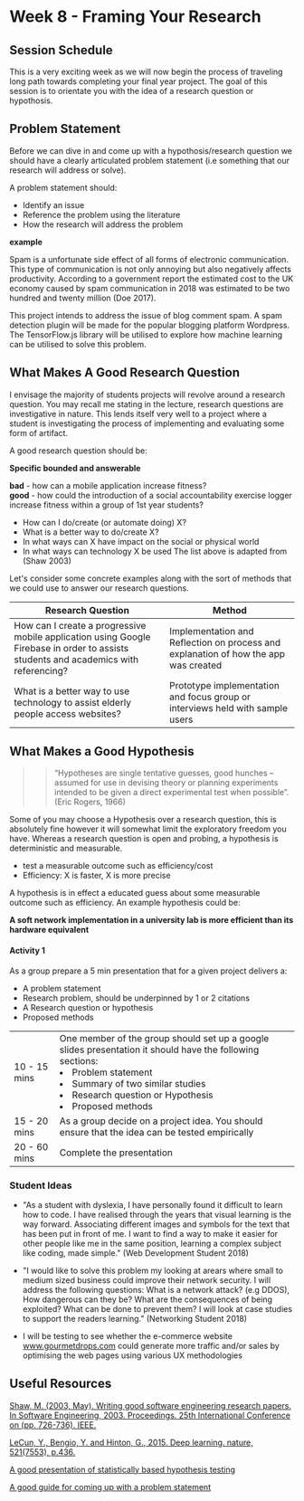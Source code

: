 # Week 8  -  Framing Your Research  

## Session Schedule 	


This is a very exciting week as we will now begin the process of traveling long path towards completing your final year project. The goal of this session is to orientate you with the idea of a research question or hypothosis. 


## Problem Statement

Before we can dive in and come up with a hypothosis/research question we should have a clearly articulated problem statement (i.e something that our research will address or solve).

A problem statement should:

- Identify an issue 
- Reference the problem using the literature 
- How the research will address the problem 

**example**  

Spam is a unfortunate side effect of all forms of electronic communication. This type of communication is not only annoying but also negatively affects  productivity. According to a government report the estimated cost to the UK economy caused by spam communication in 2018 was estimated to be two hundred and twenty million (Doe 2017). 


This project intends to address the issue of blog comment spam. A spam detection plugin will be made for the popular blogging platform Wordpress. The TensorFlow.js library will be utilised to explore how machine learning can be utilised to solve this problem.


## What Makes A Good Research Question 

I envisage the majority of students projects will revolve around a research question. You may recall me stating in the lecture, research questions are investigative in nature. This lends itself very well to a project where a student is investigating the process of implementing and evaluating some form of artifact. 

A good research question should be: 

**Specific bounded and answerable**

**bad** - how can a mobile application increase fitness?  
**good** - how could the introduction of a social accountability exercise logger increase fitness within a group of 1st year students?  
 

- How can I do/create (or automate doing) X?
- What is a better way to do/create X? 
- In what ways can X have impact on the  social or physical world
- In what ways can technology X be used 
The list above is adapted from (Shaw 2003)


Let's consider some concrete examples along with the sort of methods that we could use to answer our research questions. 

|  Research Question        |      Method          |
|---------------------------|----------------------|
| How can I create a progressive mobile application using Google Firebase in order to assists students and academics with referencing?     | Implementation and   Reflection on process and explanation of how the app was created |   
| What is a better way to use technology to assist elderly people access websites? |  Prototype implementation and focus group or interviews held with sample users   |                                 


## What Makes a Good Hypothesis


>> “Hypotheses are single tentative guesses, good hunches – assumed for use in
   devising theory or planning experiments intended to be given a direct
   experimental test when possible”. (Eric Rogers, 1966)

Some of you may choose a Hypothesis over a research question, this is absolutely fine however it will somewhat limit the exploratory freedom you have.  Whereas a research question is open and probing, a hypothesis is deterministic and measurable. 


- test a measurable outcome such as  efficiency/cost  
- Efficiency: X is faster, X is more precise    


A hypothesis is in effect a educated guess about some measurable outcome such as efficiency. An example hypothesis could be:

**A soft network  implementation in a university lab is more efficient than its hardware equivalent**


#### Activity 1 



As a group prepare a 5 min presentation that for a given project delivers a:

-  A problem statement 
-  Research problem, should be underpinned by 1 or 2 citations 
-  A Research question or hypothesis 
-  Proposed methods 

|         |             |
|---------|-------------|
| 10 - 15 mins        |    One member of the group should set up a google slides presentation it should have the following sections: <li> Problem statement  </li> <li> Summary of two similar studies </li>  <li>  Research question or Hypothesis </li> <li> Proposed methods  </li> |
|  15 - 20 mins                    |      As a group decide on a project idea. You should ensure that the idea can be tested empirically| 
|  20 - 60 mins                  |         Complete the presentation     |



### Student Ideas 


- "As a student with dyslexia, I have personally found it difficult to learn how to code. I have realised through the years that visual learning is the way forward. Associating different images and symbols for the text that has been put in front of me. I want to find a way to make it easier for other people like me in the same position, learning a complex subject like coding, made simple." (Web Development Student 2018) 

- "I would like to solve this problem my looking at arears where small to medium sized business could improve their network security. I will address the following questions: What is a network attack? (e.g DDOS), How dangerous can they be? What are the consequences of being exploited? What can be done to prevent them? I will look at case studies to support the readers learning." (Networking Student 2018)

- I will be testing to see whether the e-commerce website www.gourmetdrops.com could generate more traffic and/or sales by optimising the web pages using various UX methodologies



## Useful Resources 

[Shaw, M. (2003, May). Writing good software engineering research papers. In Software Engineering, 2003. Proceedings. 25th International Conference on (pp. 726-736). IEEE.](http://www.cis.famu.edu/~cen5055joe/Administrative/HowToWrite_ResearchPaper.pdf)


[LeCun, Y., Bengio, Y. and Hinton, G., 2015. Deep learning. nature, 521(7553), p.436.](https://creativecoding.soe.ucsc.edu/courses/cs523/slides/week3/DeepLearning_LeCun.pdf)


[A good presentation of statistically based hypothesis testing ](http://www.sci.utah.edu/~arpaiva/classes/UT_ece3530/hypothesis_testing.pdf)


[A good guide for coming up with a problem statement](https://education.nova.edu/Resources/uploads/app/35/files/arc_doc/from_problem_statement_to_research_questions.pdf)


